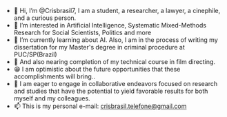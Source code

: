 - 👋 Hi, I’m @Crisbrasil7, I am a student, a researcher, a lawyer, a cinephile, and a curious person.
- 👀 I’m interested in Artificial Intelligence, Systematic Mixed-Methods Research for Social Scientists, Politics and more
- 🌱 I’m currently learning about AI. Also, I am in the process of writing my dissertation for my Master's degree in criminal procedure at PUC/SP(Brazil)
- 🎥 And also nearing completion of my technical course in film directing.
- 😁 I am optimistic about the future opportunities that these accomplishments will bring..
- 💞️ I am eager to engage in collaborative endeavors focused on research and studies that have the potential to yield favorable results for both myself and my colleagues.
- 📫 This is my personal e-mail: crisbrasil.telefone@gmail.com

<!---
Crisbrasil7/Crisbrasil7 is a ✨ special ✨ repository because its `README.md` (this file) appears on your GitHub profile.
You can click the Preview link to take a look at your changes.
--->
